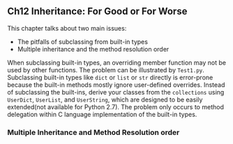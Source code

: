 ## Ch12 Inheritance: For Good or For Worse
This chapter talks about two main issues:
- The pitfalls of subclassing from built-in types
- Multiple inheritance and the method resolution order

When subclassing built-in types, an overriding member function may not be used by other functions. The problem can be illustrated by `Test1.py`. Subclassing built-in types like `dict` or `list` or `str` directly is error-prone because the built-in methods mostly ignore user-defined overrides. Instead of subclassing the built-ins, derive your classes from the `collections` using `UserDict`, `UserList`, and `UserString`, which are designed to be easily extended(not available for Python 2.7). The problem only occurs to method delegation within C language implementation of the built-in types.

### Multiple Inheritance and Method Resolution order
